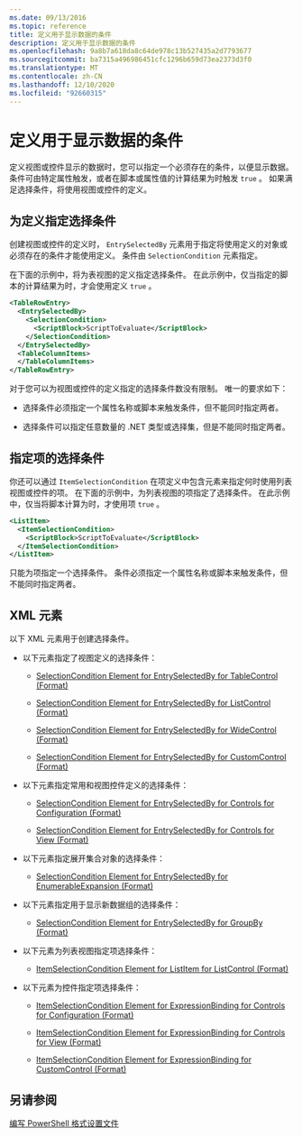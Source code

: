 ```yaml
---
ms.date: 09/13/2016
ms.topic: reference
title: 定义用于显示数据的条件
description: 定义用于显示数据的条件
ms.openlocfilehash: 9a8b7a618da8c64de978c13b527435a2d7793677
ms.sourcegitcommit: ba7315a496986451cfc1296b659d73ea2373d3f0
ms.translationtype: MT
ms.contentlocale: zh-CN
ms.lasthandoff: 12/10/2020
ms.locfileid: "92660315"
---
```

# <a name="defining-conditions-for-displaying-data"></a>定义用于显示数据的条件

定义视图或控件显示的数据时，您可以指定一个必须存在的条件，以便显示数据。 条件可由特定属性触发，或者在脚本或属性值的计算结果为时触发 `true` 。 如果满足选择条件，将使用视图或控件的定义。

## <a name="specifying-a-selection-condition-for-a-definition"></a>为定义指定选择条件

创建视图或控件的定义时， `EntrySelectedBy` 元素用于指定将使用定义的对象或必须存在的条件才能使用定义。 条件由 `SelectionCondition` 元素指定。

在下面的示例中，将为表视图的定义指定选择条件。 在此示例中，仅当指定的脚本的计算结果为时，才会使用定义 `true` 。

```xml
<TableRowEntry>
  <EntrySelectedBy>
    <SelectionCondition>
      <ScriptBlock>ScriptToEvaluate</ScriptBlock>
    </SelectionCondition>
  </EntrySelectedBy>
  <TableColumnItems>
  </TableColumnItems>
</TableRowEntry>

```

对于您可以为视图或控件的定义指定的选择条件数没有限制。 唯一的要求如下：

- 选择条件必须指定一个属性名称或脚本来触发条件，但不能同时指定两者。

- 选择条件可以指定任意数量的 .NET 类型或选择集，但是不能同时指定两者。

## <a name="specifying-a-selection-condition-for-an-item"></a>指定项的选择条件

你还可以通过 `ItemSelectionCondition` 在项定义中包含元素来指定何时使用列表视图或控件的项。 在下面的示例中，为列表视图的项指定了选择条件。 在此示例中，仅当将脚本计算为时，才使用项 `true` 。

```xml
<ListItem>
  <ItemSelectionCondition>
    <ScriptBlock>ScriptToEvaluate</ScriptBlock>
  </ItemSelectionCondition>
</ListItem>

```

只能为项指定一个选择条件。 条件必须指定一个属性名称或脚本来触发条件，但不能同时指定两者。

## <a name="xml-elements"></a>XML 元素

 以下 XML 元素用于创建选择条件。

- 以下元素指定了视图定义的选择条件：

  - [SelectionCondition Element for EntrySelectedBy for TableControl (Format)](./selectioncondition-element-for-entryselectedby-for-tablecontrol-format.md)

  - [SelectionCondition Element for EntrySelectedBy for ListControl (Format)](./selectioncondition-element-for-entryselectedby-for-listcontrol-format.md)

  - [SelectionCondition Element for EntrySelectedBy for WideControl (Format)](./selectioncondition-element-for-entryselectedby-for-widecontrol-format.md)

  - [SelectionCondition Element for EntrySelectedBy for CustomControl (Format)](./selectioncondition-element-for-entryselectedby-for-customcontrol-format.md)

- 以下元素指定常用和视图控件定义的选择条件：

  - [SelectionCondition Element for EntrySelectedBy for Controls for Configuration (Format)](./selectioncondition-element-for-entryselectedby-for-controls-for-configuration-format.md)

  - [SelectionCondition Element for EntrySelectedBy for Controls for View (Format)](./selectioncondition-element-for-entryselectedby-for-controls-for-view-format.md)

- 以下元素指定展开集合对象的选择条件：

  - [SelectionCondition Element for EntrySelectedBy for EnumerableExpansion (Format)](./selectioncondition-element-for-entryselectedby-for-enumerableexpansion-format.md)

- 以下元素指定用于显示新数据组的选择条件：

  - [SelectionCondition Element for EntrySelectedBy for GroupBy (Format)](./selectioncondition-element-for-entryselectedby-for-groupby-format.md)

- 以下元素为列表视图指定项选择条件：

  - [ItemSelectionCondition Element for ListItem for ListControl (Format)](./itemselectioncondition-element-for-listitem-for-listcontrol-format.md)

- 以下元素为控件指定项选择条件：

  - [ItemSelectionCondition Element for ExpressionBinding for Controls for Configuration (Format)](./itemselectioncondition-element-for-expressionbinding-for-controls-for-configuration-format.md)

  - [ItemSelectionCondition Element for ExpressionBinding for Controls for View (Format)](./itemselectioncondition-element-for-expressionbinding-for-controls-for-view-format.md)

  - [ItemSelectionCondition Element for ExpressionBinding for CustomControl (Format)](./itemselectioncondition-element-for-expressionbinding-for-customcontrol-format.md)

## <a name="see-also"></a>另请参阅

[编写 PowerShell 格式设置文件](./writing-a-powershell-formatting-file.md)
